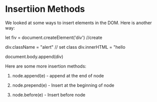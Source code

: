 # Insertiion Methods

We looked at some ways to insert elements in the DOM. Here is another way:

let fiv = document.createElement('div') //create

div.className = "alert" // set class
div.innerHTML = "<span>hello</span>

document.body.append(div)

Here are some more insertion methods:

1. node.append(e) - append at the end of node

2. node.prepend(e) - Insert at the beginning of node

3. node.before(e) - Insert before node


